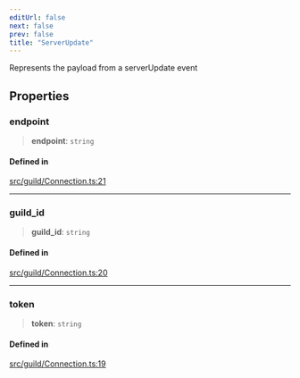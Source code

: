 ```yaml
---
editUrl: false
next: false
prev: false
title: "ServerUpdate"
---
```


Represents the payload from a serverUpdate event

## Properties

### endpoint

> **endpoint**: `string`

#### Defined in

[src/guild/Connection.ts:21](https://github.com/shipgirlproject/shoukaku/blob/f3e4f8953c070c0cdfec493d072e6a22e3555895/src/guild/Connection.ts#L21)

***

### guild\_id

> **guild\_id**: `string`

#### Defined in

[src/guild/Connection.ts:20](https://github.com/shipgirlproject/shoukaku/blob/f3e4f8953c070c0cdfec493d072e6a22e3555895/src/guild/Connection.ts#L20)

***

### token

> **token**: `string`

#### Defined in

[src/guild/Connection.ts:19](https://github.com/shipgirlproject/shoukaku/blob/f3e4f8953c070c0cdfec493d072e6a22e3555895/src/guild/Connection.ts#L19)

